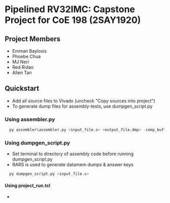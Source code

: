 # Pipelined RV32IMC: Capstone Project for CoE 198 (2SAY1920)

## Project Members
+ Emman Baylosis
+ Phoebe Chua
+ MJ Neri
+ Red Ridao
+ Allen Tan

## Quickstart
+ Add all source files to Vivado (uncheck "Copy sources into project")
+ To generate dump files for assembly-tests, use dumpgen_script.py

### Using assembler.py
```python
  py assembler\assembler.py <input_file.s> <output_file.dmp> -comp_buffer True
```

### Using dumpgen_script.py
+ Set terminal to directory of assembly code before running dumpgen_script.py
+ RARS is used to generate datamem dumps & answer keys
```python
  py dumpgen_script.py <input_file.s>
```

#### Using project_run.tcl
+ 
